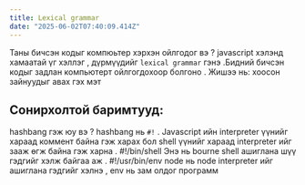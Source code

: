 ```yaml
---
title: Lexical grammar
date: "2025-06-02T07:40:09.414Z"
---
```


Таны бичсэн кодыг компюьтер хэрхэн ойлгодог вэ ?
javascript хэлэнд хамаатай үг хэллэг , дүрмүүдийг `lexical grammar` гэнэ .Бидний бичсэн кодыг задлан компьютерт ойлгогдохоор болгоно .
Жишээ нь: хоосон зайнуудыг авах гэх мэт

## Сонирхолтой баримтууд:

hashbang гэж юу вэ ? hashbang нь `#!` . Javascript ийн interpreter үүнийг хараад коммент байна гэж харах бол shell үүнийг хараад interpreter ийг зааж өгж байна гэж харна .
#!/bin/shell Энэ нь bourne shell ашиглана шүү гэдгийг хэлж байгаа аж .
#!/usr/bin/env node нь node interpreter ийг ашиглана гэдгийг хэлнэ , env нь зам олдог программ
